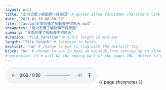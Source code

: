 ```yaml
---
layout: post
title: "走向恐懼了解動彈不得原因" # quotes allow forbidden characters like the colon
date: "2021-01-10 08:30:29"
file: "/audio/走向恐懼了解動彈不得原因.mp3"
shownotes: "走向恐懼了解動彈不得原因"
summary: "走向恐懼了解動彈不得原因"
duration: "file_duration" # audio length in min:sec
length: "file_length" # filesize in bytes
explicit: "no" # change to yes to flag with the explicit tag
block: "no" # change to yes to keep an episode from showing up in iTunes
# permalink: /1 # will be the ending part of the pages URL, delete to default to the title
---
```


<audio controls>
<source src="{{site.url}}{{site.baseurl}}{{ page.file }}" type="audio/x-mp3">
Your browser does not support the audio element.
</audio>
{{ page.shownotes }}
